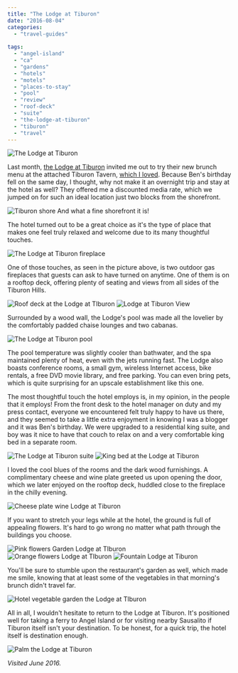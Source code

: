 ```yaml
---
title: "The Lodge at Tiburon"
date: "2016-08-04"
categories:
  - "travel-guides"
  
tags:
  - "angel-island"
  - "ca"
  - "gardens"
  - "hotels"
  - "motels"
  - "places-to-stay"
  - "pool"
  - "review"
  - "roof-deck"
  - "suite"
  - "the-lodge-at-tiburon"
  - "tiburon"
  - "travel"
---
```


![The Lodge at Tiburon](http://s3.amazonaws.com/thegourmez-wpmedia/2016/08/Tiburon-Lodge-31-copy-500x333.jpg)

Last month, [the Lodge at Tiburon](https://huzza.io/wineantics/live-stream/wine-antics-wbc16-livestream-3) invited me out to try their new brunch menu at the attached Tiburon Tavern, [which I loved](http://thegourmez.com/2016/07/06/new-brunch-and-chef-at-tiburon-tavern/). Because Ben's birthday fell on the same day, I thought, why not make it an overnight trip and stay at the hotel as well? They offered me a discounted media rate, which we jumped on for such an ideal location just two blocks from the shorefront.




<div class="caption">

![Tiburon shore](http://s3.amazonaws.com/thegourmez-wpmedia/2016/08/Tiburon-04-500x333.jpg) And what a fine shorefront it is!</div>


The hotel turned out to be a great choice as it's the type of place that makes one feel truly relaxed and welcome due to its many thoughtful touches.

![The Lodge at Tiburon fireplace](http://s3.amazonaws.com/thegourmez-wpmedia/2016/08/Tiburon-Lodge-35-copy-500x333.jpg)

One of those touches, as seen in the picture above, is two outdoor gas fireplaces that guests can ask to have turned on anytime. One of them is on a rooftop deck, offering plenty of seating and views from all sides of the Tiburon Hills.

![Roof deck at the Lodge at TIburon](http://s3.amazonaws.com/thegourmez-wpmedia/2016/08/Tiburon-Lodge-18-copy-500x324.jpg) ![Lodge at Tiburon View](http://s3.amazonaws.com/thegourmez-wpmedia/2016/08/Tiburon-Lodge-21-500x334.jpg)

Surrounded by a wood wall, the Lodge's pool was made all the lovelier by the comfortably padded chaise lounges and two cabanas.

![The Lodge at Tiburon pool](http://s3.amazonaws.com/thegourmez-wpmedia/2016/08/Tiburon-Lodge-28_1-1024x361.jpg)

The pool temperature was slightly cooler than bathwater, and the spa maintained plenty of heat, even with the jets running fast. The Lodge also boasts conference rooms, a small gym, wireless Internet access, bike rentals, a free DVD movie library, and free parking. You can even bring pets, which is quite surprising for an upscale establishment like this one.

The most thoughtful touch the hotel employs is, in my opinion, in the people that it employs! From the front desk to the hotel manager on duty and my press contact, everyone we encountered felt truly happy to have us there, and they seemed to take a little extra enjoyment in knowing I was a blogger and it was Ben's birthday. We were upgraded to a residential king suite, and boy was it nice to have that couch to relax on and a very comfortable king bed in a separate room.

![The Lodge at Tiburon suite](http://s3.amazonaws.com/thegourmez-wpmedia/2016/08/Tiburon-Lodge-19-500x306.jpg) ![King bed at the Lodge at Tiburon](http://s3.amazonaws.com/thegourmez-wpmedia/2016/08/Tiburon-Lodge-20-500x334.jpg)

I loved the cool blues of the rooms and the dark wood furnishings. A complimentary cheese and wine plate greeted us upon opening the door, which we later enjoyed on the rooftop deck, huddled close to the fireplace in the chilly evening.

![Cheese plate wine Lodge at Tiburon](http://s3.amazonaws.com/thegourmez-wpmedia/2016/08/Tiburon-Lodge-23-500x334.jpg)

If you want to stretch your legs while at the hotel, the ground is full of appealing flowers. It's hard to go wrong no matter what path through the buildings you choose.

![Pink flowers Garden Lodge at TIburon](http://s3.amazonaws.com/thegourmez-wpmedia/2016/08/Tiburon-Lodge-37-334x500.jpg) ![Orange flowers Lodge at TIburon](http://s3.amazonaws.com/thegourmez-wpmedia/2016/08/Tiburon-Lodge-38-500x494.jpg) ![Fountain Lodge at Tiburon](http://s3.amazonaws.com/thegourmez-wpmedia/2016/08/Tiburon-Lodge-40-334x500.jpg)

You'll be sure to stumble upon the restaurant's garden as well, which made me smile, knowing that at least some of the vegetables in that morning's brunch didn't travel far.

![Hotel vegetable garden the Lodge at TIburon](http://s3.amazonaws.com/thegourmez-wpmedia/2016/08/Tiburon-Lodge-39-500x334.jpg)

All in all, I wouldn't hesitate to return to the Lodge at Tiburon. It's positioned well for taking a ferry to Angel Island or for visiting nearby Sausalito if Tiburon itself isn't your destination. To be honest, for a quick trip, the hotel itself is destination enough.

![Palm the Lodge at Tiburon](http://s3.amazonaws.com/thegourmez-wpmedia/2016/08/Tiburon-Lodge-34-copy-333x500.jpg)

_Visited June 2016._
